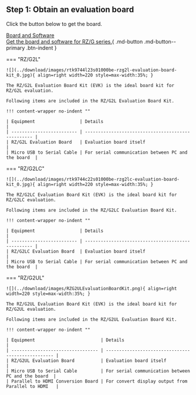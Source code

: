 ## Step 1: Obtain an evaluation board

Click the button below to get the board.

[Board and Software<br><span class="btn-subtext">Get the board and software for RZ/G series.</span>](../download/index.md?src=getting_started){ .md-button .md-button--primary .btn-indent }

=== "RZ/G2L"

    ![](../download/images/rtk9744l23s01000be-rzg2l-evaluation-board-kit_0.jpg){ align=right width=220 style=max-width:35%; }

    The RZ/G2L Evaluation Board Kit (EVK) is the ideal board kit for RZ/G2L evaluation.

    Following items are included in the RZ/G2L Evaluation Board Kit.

    !!! content-wrapper no-indent ""

    | Equipment                 | Details                                            |
    | ------------------------- | -------------------------------------------------- |
    | RZ/G2L Evaluation Board   | Evaluation board itself                            |
    | Micro USB to Serial Cable | For serial communication between PC and the board  |

=== "RZ/G2LC"

    ![](../download/images/rtk9744c22s01000be-rzg2lc-evaluation-board-kit_0.jpg){ align=right width=220 style=max-width:35%; }

    The RZ/G2LC Evaluation Board Kit (EVK) is the ideal board kit for RZ/G2LC evaluation.

    Following items are included in the RZ/G2LC Evaluation Board Kit.

    !!! content-wrapper no-indent ""

    | Equipment                 | Details                                            |
    | ------------------------- | -------------------------------------------------- |
    | RZ/G2LC Evaluation Board  | Evaluation board itself                            |
    | Micro USB to Serial Cable | For serial communication between PC and the board  |


=== "RZ/G2UL"

    ![](../download/images/RZG2ULEvaluationBoardKit.png){ align=right width=220 style=max-width:35%; }

    The RZ/G2UL Evaluation Board Kit (EVK) is the ideal board kit for RZ/G2UL evaluation.

    Following items are included in the RZ/G2UL Evaluation Board Kit.

    !!! content-wrapper no-indent ""

    | Equipment                         | Details                                            |
    | --------------------------------- | -------------------------------------------------- |
    | RZ/G2UL Evaluation Board          | Evaluation board itself                            |
    | Micro USB to Serial Cable         | For serial communication between PC and the board  |
    | Parallel to HDMI Conversion Board | For convert display output from Parallel to HDMI   |
